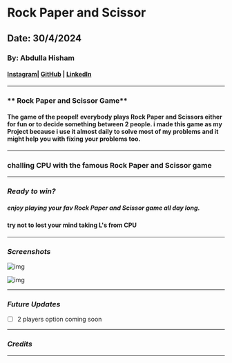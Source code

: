 # Rock Paper and Scissor

## Date: 30/4/2024

### By: Abdulla Hisham

#### [Instagram](https://www.instagram.com/3abood23/?hl=en)| [GitHub](https://github.com/chupa1997) | [LinkedIn](www.linkedin.com/in/aboodisa)

---

### ** Rock Paper and Scissor Game**

#### The game of the peopel! everybody plays Rock Paper and Scissors either for fun or to decide something between 2 people. i made this game as my Project because i use it almost daily to solve most of my problems and it might help you with fixing your problems too.

---

### challing CPU with the famous Rock Paper and Scissor game

---

### **_Ready to win?_**

##### enjoy playing your fav Rock Paper and Scissor game all day long.

#### try not to lost your mind taking L's from CPU

---

### **_Screenshots_**

![img](./img/Screenshot%202024-05-08%20at%204.18.52%20PM.png)

![img](./img/Screenshot%202024-05-08%20at%204.19.52%20PM.png)

---

### **_Future Updates_**

- [ ] 2 players option coming soon

---

### **_Credits_**

---

